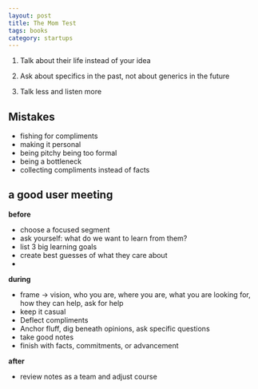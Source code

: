 ```yaml
---
layout: post
title: The Mom Test
tags: books
category: startups  
---
```


1. Talk about their life instead of your idea

2. Ask about specifics in the past, not about generics in the future 

3. Talk less and listen more 



## Mistakes 

* fishing for compliments 
* making it personal 
* being pitchy being too formal 
* being a bottleneck
* collecting compliments instead of facts 

## a good user meeting 

**before**

* choose a focused segment
* ask yourself: what do we want to learn from them?
* list 3 big learning goals
* create best guesses of what they care about 
* 
  
**during**

* frame -> vision, who you are, where you are, what you are looking for, how they can help, ask for help 
* keep it casual
* Deflect compliments
* Anchor fluff, dig beneath opinions, ask specific questions 
* take good notes 
* finish with facts, commitments, or advancement

**after** 

* review notes as a team and adjust course 



